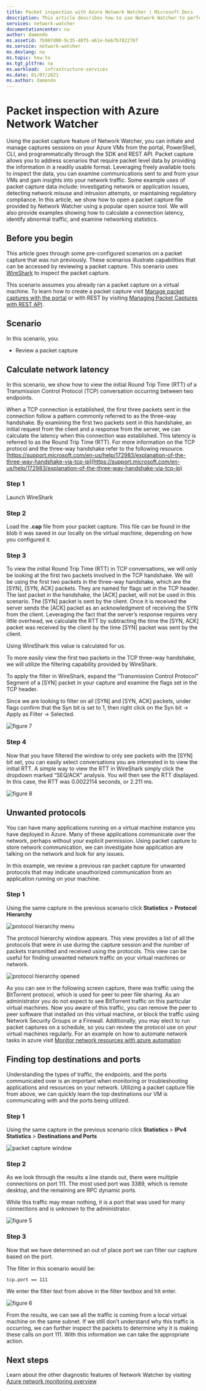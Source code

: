 ```yaml
---
title: Packet inspection with Azure Network Watcher | Microsoft Docs
description: This article describes how to use Network Watcher to perform deep packet inspection collected from a VM
services: network-watcher
documentationcenter: na
author: damendo
ms.assetid: 7b907d00-9c35-40f5-a61e-beb7b782276f
ms.service: network-watcher
ms.devlang: na
ms.topic: how-to
ms.tgt_pltfrm: na
ms.workload:  infrastructure-services
ms.date: 01/07/2021
ms.author: damendo
---
```


# Packet inspection with Azure Network Watcher

Using the packet capture feature of Network Watcher, you can initiate and manage captures sessions on your Azure VMs from the portal, PowerShell, CLI, and programmatically through the SDK and REST API. Packet capture allows you to address scenarios that require packet level data by providing the information in a readily usable format. Leveraging freely available tools to inspect the data, you can examine communications sent to and from your VMs and gain insights into your network traffic. Some example uses of packet capture data include: investigating network or application issues, detecting network misuse and intrusion attempts, or maintaining regulatory compliance. In this article, we show how to open a packet capture file provided by Network Watcher using a popular open source tool. We will also provide examples showing how to calculate a connection latency, identify abnormal traffic, and examine networking statistics.

## Before you begin

This article goes through some pre-configured scenarios on a packet capture that was run previously. These scenarios illustrate capabilities that can be accessed by reviewing a packet capture. This scenario uses [WireShark](https://www.wireshark.org/) to inspect the packet capture.

This scenario assumes you already ran a packet capture on a virtual machine. To learn how to create a packet capture visit [Manage packet captures with the portal](network-watcher-packet-capture-manage-portal.md) or with REST by visiting [Managing Packet Captures with REST API](network-watcher-packet-capture-manage-rest.md).

## Scenario

In this scenario, you:

* Review a packet capture

## Calculate network latency

In this scenario, we show how to view the initial Round Trip Time (RTT) of a Transmission Control Protocol (TCP) conversation occurring between two endpoints.

When a TCP connection is established, the first three packets sent in the connection follow a pattern commonly referred to as the three-way handshake. By examining the first two packets sent in this handshake, an initial request from the client and a response from the server, we can calculate the latency when this connection was established. This latency is referred to as the Round Trip Time (RTT). For more information on the TCP protocol and the three-way handshake refer to the following resource. [https://support.microsoft.com/en-us/help/172983/explanation-of-the-three-way-handshake-via-tcp-ip](https://support.microsoft.com/en-us/help/172983/explanation-of-the-three-way-handshake-via-tcp-ip)

### Step 1

Launch WireShark

### Step 2

Load the **.cap** file from your packet capture. This file can be found in the blob it was saved in our locally on the virtual machine, depending on how you configured it.

### Step 3

To view the initial Round Trip Time (RTT) in TCP conversations, we will only be looking at the first two packets involved in the TCP handshake. We will be using the first two packets in the three-way handshake, which are the [SYN], [SYN, ACK] packets. They are named for flags set in the TCP header. The last packet in the handshake, the [ACK] packet, will not be used in this scenario. The [SYN] packet is sent by the client. Once it is received the server sends the [ACK] packet as an acknowledgment of receiving the SYN from the client. Leveraging the fact that the server’s response requires very little overhead, we calculate the RTT by subtracting the time the [SYN, ACK] packet was received by the client by the time [SYN] packet was sent by the client.

Using WireShark this value is calculated for us.

To more easily view the first two packets in the TCP three-way handshake, we will utilize the filtering capability provided by WireShark.

To apply the filter in WireShark, expand the “Transmission Control Protocol” Segment of a [SYN] packet in your capture and examine the flags set in the TCP header.

Since we are looking to filter on all [SYN] and [SYN, ACK] packets, under flags confirm that the Syn bit is set to 1, then right click on the Syn bit -> Apply as Filter -> Selected.

![figure 7][7]

### Step 4

Now that you have filtered the window to only see packets with the [SYN] bit set, you can easily select conversations you are interested in to view the initial RTT. A simple way to view the RTT in WireShark simply click the dropdown marked “SEQ/ACK” analysis. You will then see the RTT displayed. In this case, the RTT was 0.0022114 seconds, or 2.211 ms.

![figure 8][8]

## Unwanted protocols

You can have many applications running on a virtual machine instance you have deployed in Azure. Many of these applications communicate over the network, perhaps without your explicit permission. Using packet capture to store network communication, we can investigate how application are talking on the network and look for any issues.

In this example, we review a previous ran packet capture for unwanted protocols that may indicate unauthorized communication from an application running on your machine.

### Step 1

Using the same capture in the previous scenario click **Statistics** > **Protocol Hierarchy**

![protocol hierarchy menu][2]

The protocol hierarchy window appears. This view provides a list of all the protocols that were in use during the capture session and the number of packets transmitted and received using the protocols. This view can be useful for finding unwanted network traffic on your virtual machines or network.

![protocol hierarchy opened][3]

As you can see in the following screen capture, there was traffic using the BitTorrent protocol, which is used for peer to peer file sharing. As an administrator you do not expect to see BitTorrent traffic on this particular virtual machines. Now you aware of this traffic, you can remove the peer to peer software that installed on this virtual machine, or block the traffic using Network Security Groups or a Firewall. Additionally, you may elect to run packet captures on a schedule, so you can review the protocol use on your virtual machines regularly. For an example on how to automate network tasks in azure visit [Monitor network resources with azure automation](network-watcher-monitor-with-azure-automation.md)

## Finding top destinations and ports

Understanding the types of traffic, the endpoints, and the ports communicated over is an important when monitoring or troubleshooting applications and resources on your network. Utilizing a packet capture file from above, we can quickly learn the top destinations our VM is communicating with and the ports being utilized.

### Step 1

Using the same capture in the previous scenario click **Statistics** > **IPv4 Statistics** > **Destinations and Ports**

![packet capture window][4]

### Step 2

As we look through the results a line stands out, there were multiple connections on port 111. The most used port was 3389, which is remote desktop, and the remaining are RPC dynamic ports.

While this traffic may mean nothing, it is a port that was used for many connections and is unknown to the administrator.

![figure 5][5]

### Step 3

Now that we have determined an out of place port we can filter our capture based on the port.

The filter in this scenario would be:

```
tcp.port == 111
```

We enter the filter text from above in the filter textbox and hit enter.

![figure 6][6]

From the results, we can see all the traffic is coming from a local virtual machine on the same subnet. If we still don’t understand why this traffic is occurring, we can further inspect the packets to determine why it is making these calls on port 111. With this information we can take the appropriate action.

## Next steps

Learn about the other diagnostic features of Network Watcher by visiting [Azure network monitoring overview](network-watcher-monitoring-overview.md)

[1]: ./media/network-watcher-deep-packet-inspection/figure1.png
[2]: ./media/network-watcher-deep-packet-inspection/figure2.png
[3]: ./media/network-watcher-deep-packet-inspection/figure3.png
[4]: ./media/network-watcher-deep-packet-inspection/figure4.png
[5]: ./media/network-watcher-deep-packet-inspection/figure5.png
[6]: ./media/network-watcher-deep-packet-inspection/figure6.png
[7]: ./media/network-watcher-deep-packet-inspection/figure7.png
[8]: ./media/network-watcher-deep-packet-inspection/figure8.png













